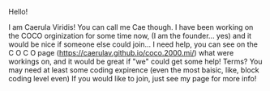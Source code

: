Hello!

  I am Caerula Viridis! You can call me Cae though. I have been working on the COCO orginization for some time now, (I am the founder... yes) and it would be nice if someone else could join... I need help, you can see on the C O C O page (https://caerulav.github.io/coco.2000.mi/) what were workings on, and it would be great if "we" could get some help! 
  Terms?
 You may need at least some coding expirence (even the most baisic, like, block coding level even) If you would like to join, just see my page for more info!
<!---
CaerulaV/CaerulaV is a ✨ special ✨ repository because its `README.md` (this file) appears on your GitHub profile.
You can click the Preview link to take a look at your changes.
--->
